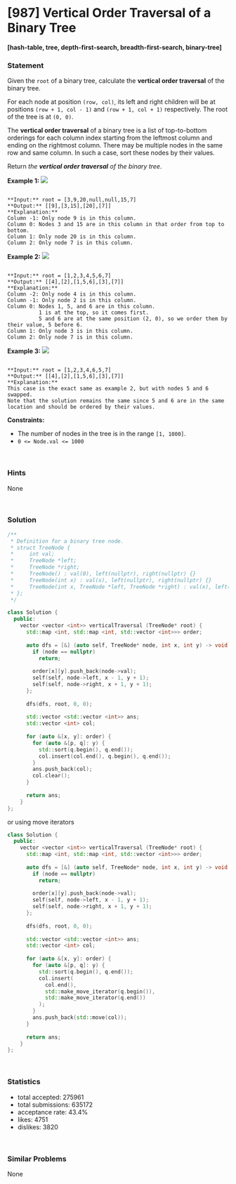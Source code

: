 # [987] Vertical Order Traversal of a Binary Tree

**[hash-table, tree, depth-first-search, breadth-first-search, binary-tree]**

### Statement

Given the `root` of a binary tree, calculate the **vertical order traversal** of the binary tree.

For each node at position `(row, col)`, its left and right children will be at positions `(row + 1, col - 1)` and `(row + 1, col + 1)` respectively. The root of the tree is at `(0, 0)`.

The **vertical order traversal** of a binary tree is a list of top-to-bottom orderings for each column index starting from the leftmost column and ending on the rightmost column. There may be multiple nodes in the same row and same column. In such a case, sort these nodes by their values.

Return *the **vertical order traversal** of the binary tree*.


**Example 1:**
![](https://assets.leetcode.com/uploads/2021/01/29/vtree1.jpg)

```

**Input:** root = [3,9,20,null,null,15,7]
**Output:** [[9],[3,15],[20],[7]]
**Explanation:**
Column -1: Only node 9 is in this column.
Column 0: Nodes 3 and 15 are in this column in that order from top to bottom.
Column 1: Only node 20 is in this column.
Column 2: Only node 7 is in this column.
```

**Example 2:**
![](https://assets.leetcode.com/uploads/2021/01/29/vtree2.jpg)

```

**Input:** root = [1,2,3,4,5,6,7]
**Output:** [[4],[2],[1,5,6],[3],[7]]
**Explanation:**
Column -2: Only node 4 is in this column.
Column -1: Only node 2 is in this column.
Column 0: Nodes 1, 5, and 6 are in this column.
          1 is at the top, so it comes first.
          5 and 6 are at the same position (2, 0), so we order them by their value, 5 before 6.
Column 1: Only node 3 is in this column.
Column 2: Only node 7 is in this column.

```

**Example 3:**
![](https://assets.leetcode.com/uploads/2021/01/29/vtree3.jpg)

```

**Input:** root = [1,2,3,4,6,5,7]
**Output:** [[4],[2],[1,5,6],[3],[7]]
**Explanation:**
This case is the exact same as example 2, but with nodes 5 and 6 swapped.
Note that the solution remains the same since 5 and 6 are in the same location and should be ordered by their values.

```

**Constraints:**
* The number of nodes in the tree is in the range `[1, 1000]`.
* `0 <= Node.val <= 1000`


<br>

### Hints

None

<br>

### Solution

```cpp
/**
 * Definition for a binary tree node.
 * struct TreeNode {
 *     int val;
 *     TreeNode *left;
 *     TreeNode *right;
 *     TreeNode() : val(0), left(nullptr), right(nullptr) {}
 *     TreeNode(int x) : val(x), left(nullptr), right(nullptr) {}
 *     TreeNode(int x, TreeNode *left, TreeNode *right) : val(x), left(left), right(right) {}
 * };
 */

class Solution {
  public:
    vector <vector <int>> verticalTraversal (TreeNode* root) {
      std::map <int, std::map <int, std::vector <int>>> order;
      
      auto dfs = [&] (auto self, TreeNode* node, int x, int y) -> void {
        if (node == nullptr)
          return;
        
        order[x][y].push_back(node->val);
        self(self, node->left, x - 1, y + 1);
        self(self, node->right, x + 1, y + 1);
      };
      
      dfs(dfs, root, 0, 0);
      
      std::vector <std::vector <int>> ans;
      std::vector <int> col;
      
      for (auto &[x, y]: order) {
        for (auto &[p, q]: y) {
          std::sort(q.begin(), q.end());
          col.insert(col.end(), q.begin(), q.end());
        }
        ans.push_back(col);
        col.clear();
      }
      
      return ans;
    }
};
```

or using move iterators

```cpp
class Solution {
  public:
    vector <vector <int>> verticalTraversal (TreeNode* root) {
      std::map <int, std::map <int, std::vector <int>>> order;
      
      auto dfs = [&] (auto self, TreeNode* node, int x, int y) -> void {
        if (node == nullptr)
          return;
        
        order[x][y].push_back(node->val);
        self(self, node->left, x - 1, y + 1);
        self(self, node->right, x + 1, y + 1);
      };
      
      dfs(dfs, root, 0, 0);
      
      std::vector <std::vector <int>> ans;
      std::vector <int> col;
      
      for (auto &[x, y]: order) {
        for (auto &[p, q]: y) {
          std::sort(q.begin(), q.end());
          col.insert(
            col.end(),
            std::make_move_iterator(q.begin()),
            std::make_move_iterator(q.end())
          );
        }
        ans.push_back(std::move(col));
      }
      
      return ans;
    }
};
```

<br>

### Statistics

- total accepted: 275961
- total submissions: 635172
- acceptance rate: 43.4%
- likes: 4751
- dislikes: 3820

<br>

### Similar Problems

None
